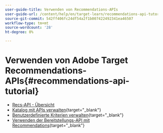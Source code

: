```yaml
---
user-guide-title: Verwenden von Recommendations-APIs
user-guide-url: /content/help/en/target-learn/recommendations-api-tutorial/recs-api-overview.html
source-git-commit: 542ff406fc24df54a2f1b007422492341ea46507
workflow-type: tm+mt
source-wordcount: '28'
ht-degree: 0%

---
```



# Verwenden von Adobe Target Recommendations-APIs{#recommendations-api-tutorial}

+ [Recs-API - Übersicht](recs-api-overview.md)
+ [Katalog mit APIs verwalten](https://experienceleague.adobe.com/docs/target-dev/developer/api/recommendations-api/manage-catalog.html){target="_blank"}
+ [Benutzerdefinierte Kriterien verwalten](https://experienceleague.adobe.com/docs/target-dev/developer/api/recommendations-api/manage-custom-criteria.html){target="_blank"}
+ [Verwenden der Bereitstellungs-API mit Recommendations](https://experienceleague.adobe.com/docs/target-dev/developer/api/recommendations-api/fetch-recs-server-side-delivery-api.html){target="_blank"}

<!--+ [Debug API calls](6debug.md)
+ [Download the Calculated Recommendations CSV](7download-calc-recs-csv.md)-->

<!--
+ Managing your Catalog with APIs{#manage-catalog}
  + [Create and update items](manage-catalog/saveEntities.md)
  + [Delete items](manage-catalog/deleteEntities.md)
  + [Delete All Items](manage-catalog/concepts.md)
  + [Get item details](manage-catalog/base-implementation.md)
+ Managing Custom Criteria{#use-cases}
  + [Home Page](use-cases/home-page.md)
  + [Product Pages](use-cases/product-pages.md)
  + [Category Pages](use-cases/category-pages.md)
  + [Add to Cart Modals](use-cases/add-to-cart-modals.md)
  + [Cart Page](use-cases/cart-page.md)
  + [Order Confirmation Page](use-cases/order-confirmation-page.md)-->
